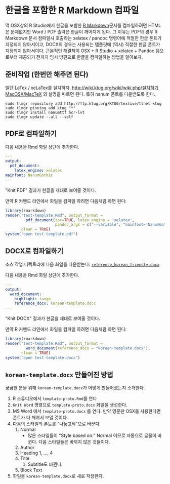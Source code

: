 # 한글을 포함한 R Markdown 컴파일
맥 OSX상의 R Studio에서 
한글을 포함한
[R Markdown](http://rmarkdown.rstudio.com/)문서를
컴파일하려면 HTML은 문제없지만 Word / PDF 출력은
한글이 깨어지게 된다.
그 이유는 PDF의 경우
R Markdown 문서 컴파일시 호출하는 xelatex / pandoc 명령어에 
적절한 한글 폰트가 지정되지 않아서이고,
DOCX의 경우는 사용되는 템플릿에 (역시) 적절한 한글 폰트가 
지정되지 않아서이다.
근본적인 해결책이 OSX + R Studio + xelatex + Pandoc 팀으로부터
제공되기 전까지 임시 방편으로 
한글을 컴파일하는 방법을 알아보자.


## 준비작업 (한번만 해주면 된다)
일단 LaTex / xeLaTex를 설치하자. 
<http://wiki.ktug.org/wiki/wiki.php/설치하기MacOSX/MacTeX>
의 설명을 따르면 된다.
특히 nanum 폰트를 다운받도록 한다.

    sudo tlmgr repository add http://ftp.ktug.org/KTUG/texlive/tlnet ktug
    sudo tlmgr pinning add ktug "*"
    sudo tlmgr install nanumttf hcr-lvt
    sudo tlmgr update --all --self



## PDF로 컴파일하기
다음 내용을 Rmd 화일 상단에 추가한다.
```yaml
---
output:
  pdf_document:
    latex_engine: xelatex
mainfont: NanumGothic
---
```
"Knit PDF" 결과가 한글을 제대로 보여줄 것이다.


만약 R 커맨드 라인에서 화일을 컴파일 하려면 다음처럼 하면 된다:
```r
library(rmarkdown)
render("test-template.Rmd", output_format =
         pdf_document(toc=TRUE, latex_engine = 'xelatex',
                      pandoc_args = c("--variable", "mainfont='NanumGothic'")),
       clean = TRUE)
system("open test-template.pdf")
```

## DOCX로 컴파일하기
소스 작업 디렉토리에 다음 화일을 다운받는다:
[`reference_korean_friendly.docx`](<https://github.com/Jaimyoung/data-science-in-korean/blob/master/korean_template.docx?raw=true>)

다음 내용을 Rmd 화일 상단에 추가한다.
```yaml
---
output:
  word_document:
    highlight: tango
    reference_docx: korean-template.docx
---
```
"Knit DOCX" 결과가 한글을 제대로 보여줄 것이다.


만약 R 커맨드 라인에서 화일을 컴파일 하려면 다음처럼 하면 된다:
```r
library(rmarkdown)
render("test-template.Rmd", output_format =
         word_document(reference_docx = "korean-template.docx"),
       clean = TRUE)
system("open test-template.docx")
```


## `korean-template.docx` 만들어진 방법
궁금한 분을 위해 `korean-template.docx`가 어떻게 만들어졌는지
소개한다.

1. R 스튜디오에서 `template-proto.Rmd`를 연다
1. `Knit Word` 명령으로 `template-proto.docx` 화일을 생성한다.
1. MS Word 에서 `template-proto.docx` 를 연다. 
    만약 영문판 OSX를 사용한다면 폰트가 다 깨져서 보일 것이다.
1. 다음의 스타일의 폰트를 "나눔고딕"으로 바꾼다.
    1. Normal
        - 많은 스타일들이 "Style based on:" Normal 이므로 자동으로
          글꼴이 바뀐다. 다음 스타일들은 바뀌지 않은 것들이다.
    1. Author
    1. Heading 1, ..., 4 
    1. Title
        1. Subtitle도 바뀐다.
    1. Block Text
1. 화일을 `korean-template.docx`로 새로 저장한다.


